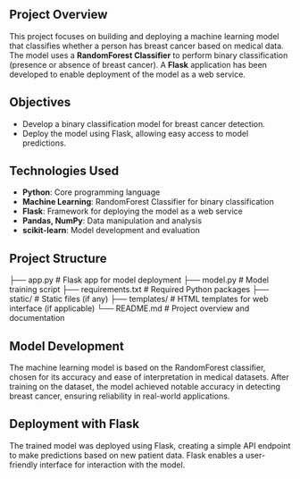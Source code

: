 ## Project Overview
This project focuses on building and deploying a machine learning model that classifies whether a person has breast cancer based on medical data. The model uses a **RandomForest Classifier** to perform binary classification (presence or absence of breast cancer). A **Flask** application has been developed to enable deployment of the model as a web service.

## Objectives
- Develop a binary classification model for breast cancer detection.
- Deploy the model using Flask, allowing easy access to model predictions.

## Technologies Used
- **Python**: Core programming language
- **Machine Learning**: RandomForest Classifier for binary classification
- **Flask**: Framework for deploying the model as a web service
- **Pandas, NumPy**: Data manipulation and analysis
- **scikit-learn**: Model development and evaluation

## Project Structure
├── app.py               # Flask app for model deployment
├── model.py             # Model training script
├── requirements.txt     # Required Python packages
├── static/              # Static files (if any)
├── templates/           # HTML templates for web interface (if applicable)
└── README.md            # Project overview and documentation


## Model Development
The machine learning model is based on the RandomForest classifier, chosen for its accuracy and ease of interpretation in medical datasets. After training on the dataset, the model achieved notable accuracy in detecting breast cancer, ensuring reliability in real-world applications.

## Deployment with Flask
The trained model was deployed using Flask, creating a simple API endpoint to make predictions based on new patient data. Flask enables a user-friendly interface for interaction with the model.
